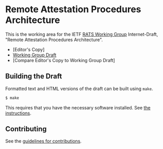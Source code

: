 # Remote Attestation Procedures Architecture

This is the working area for the IETF [RATS Working Group](https://datatracker.ietf.org/wg/rats/documents/) Internet-Draft, "Remote Attestation Procedures Architecture".

* [Editor's Copy]
* [Working Group Draft](https://tools.ietf.org/html/draft-ietf-rats-tpm-based-network-device-attestation)
* [Compare Editor's Copy to Working Group Draft]

## Building the Draft

Formatted text and HTML versions of the draft can be built using `make`.

```sh
$ make
```

This requires that you have the necessary software installed.  See
[the instructions](https://github.com/martinthomson/i-d-template/blob/master/doc/SETUP.md).


## Contributing

See the
[guidelines for contributions](https://github.com/ietf-rats-wg/architecture/blob/master/CONTRIBUTING.md).
